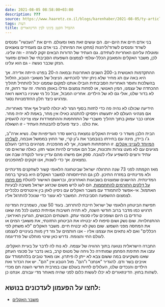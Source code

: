 ```yaml
---
date: 2021-08-05 08:58:00+03:00
description: ???
source: https://www.haaretz.co.il/blogs/karenhaber/2021-08-05/ty-article/0000017f-f8fc-d887-a7ff-f8fc5bcf0000
tags: דעות
title: ההבדל הקטן בינינו לבין הדינוזאורים
---
```


בני אדם חיים את היום-יום. הם עושים זאת מאז ומעולם. חיים את "העכשיו" ומנסים לשרוד ומנסים לשרוד/ליהנות (מחקו את המיותר). בני אדם גם מעמידים צאצאים ומוטלת עליהם האחריות לעתידם. גם העתיד של הדורות הבאים זקוק לעזרה - וזה עלינו. לכן, משבר האקלים והמאבק הכלל-עולמי לצמצום השפעתו הסביבתי של האדם ומזעור הנזק שכבר נעשה - גם הוא עלינו. 

ההתקדמות האנושית ב-200 השנים האחרונות ובמאה ה-20 בפרט הייתה אדירה. אך היא באה עם תג מחיר שלא ניתן יותר להכחישו. הניצול של משאבי הטבע, הזלזול בהשלכות וחוסר האחריות הסביבתית הובילו אותנו למקום שממנו יכול להתחיל תהליך ההכחדה של עצמנו, המין האנושי, או לפחות צמצום גודלו באופן מהותי. זה עוד רחוק, זה לא בדור שלנו, אולי גם לא של הילדים. אחרינו המבול, אבל כל מי שעיניו בראשו רואה ומרגיש כיצד חלון ההזדמנויות נסגר. 

הידיעה שכולנו לא נהיה פה כדי לחזות בסוף המר לא יכולה להציל אף אחד מאחריות. אם מנהיגי העולם לא יתעשתו ויפסיקו להתנהג כאילו אין מחר, באמת לא יהיה מחר. אנחנו כבר עמוק בתוך תהליך משברי של התחחמות וההתמודדות עמו צריכה להעסיק את כולנו . כיצד פועלים להבטחת העתיד - זו השאלה. 

הבית הלבן משדר כי סוגיית האקלים נמצאת בראש סדר העדיפויות שלו. נשיא ארה"ב, ג'ו ביידן, מינה עם בחירתו בנובמבר את ג'ון קרי, שר החוץ בממשל אובמה, [לשליחו המיוחד לענייני אקלים](/nature/climate/2021-05-23/ty-article/.premium/0000017f-e9c9-d639-af7f-e9df17690000). זו התפתחות חשובה, אך לא מהפכנית. מנהיגים ברחבי העולם מגיעים עם לא מעט צורות ותכונות, אבל הם אמורים להיות אנשי חזון. כאלה שרואים פני עתיד ורוצים להשפיע עליו לטובה. ספק אם מישהו מהם עדיין עיוור לנקודה שבה אנו נמצאים. אך כדי לשנות, אנו זקוקים למהפכנים. 

מאז הקמתה לפני 73 שנה התרגלה ישראל שביטחונה הלאומי קשור לשחקנים מדינתיים ולא מדינתיים במזרח התיכון. לכן גם התייחסותה למשבר האקלים היא בעיקר ברמה המדינתית. ההישגים שמוצגים בשבועות האחרונים, ובראשם האישור להטלת [מס פחמן על דלקים התורמים להתחממות](/nature/climate/2021-08-02/ty-article/.premium/0000017f-dbca-db5a-a57f-dbea55550000), הם לעג לרש משום שכרגע ישראל משיבה לבעיות האתמול. אי-אפשר להתמודד עם משבר האקלים עם ניסיון לאזן בין אינטרסים כלכליים לצמצום ההשפעה הסביבתית. המשבר לא עוצר כדי שנוכל להתרגל אליו. 

תפישת הביטחון הלאומי של ישראל חייבת להתרחב. בעוד 50 שנה, כשמרבית המדינה תרגיש כמו מדבר ברוב חודשי השנה, לא תהיה חשיבות אמיתית כמעט לכל מה שאנו טרודים בו היום ושופכים עליו סכומי עתק. השטחים הכבושים, הגרעין האיראני, ההתנחלויות. שום נשק ושום סיפוח לא יבטיחו את הביטחון התזונתי, את משאבי המים או את המחסה מפני השמש. שום נשק לא יבטיח חיים. משבר האקלים "לא משחק לפי הכללים" ואם לא נתאים את עצמנו אליו - אנו חותמים על גזר דין מוות בעינויים לעצמנו לעולם החי והצומח. נדרש כאן שינוי מוחלט של פרדיגמה. 

החברה הישראלית נטועה בתוך ההוויה של עצמה. לא נוח לה לדבר על בעיית האקלים. עזבו את חתימת הפחמן שמותירה כל גיחה של מטוס קרב, בואו נדבר על סכומי העתק שאנו משקיעים במה ששום צבא לא ייתן לו פיתרון. אנו מאוד טובים בלהתמודד עם אויבים בשר ודם. להגדיר "אנחנו" ו"הם". מול הטבע אין "הם". יש את הכדור ואת הילדים והנכדים שלנו, העלולים לחיות בעולם שבו במרבית חודשי השנה חם מכדי לשהות בחוץ. הדינוזאורים לא יכלו לעשות כלום לפני שהיה מאוחר מדי עבורם. אנחנו כן.

לחצו על הפעמון לעדכונים בנושא:
------------------------------

* [משבר האקלים](/ty-tag/climate-crisis-0000017f-da29-d938-a17f-fe2b59e90000)